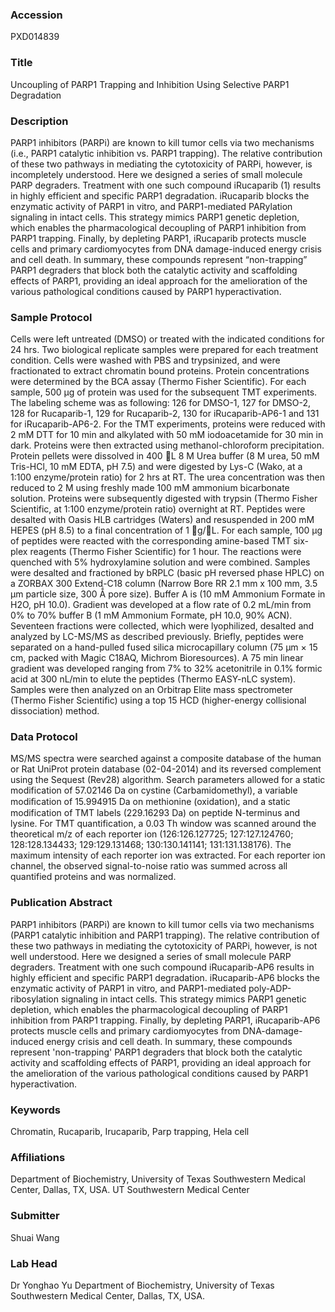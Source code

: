 ### Accession
PXD014839

### Title
Uncoupling of PARP1 Trapping and Inhibition Using Selective PARP1 Degradation

### Description
PARP1 inhibitors (PARPi) are known to kill tumor cells via two mechanisms (i.e., PARP1 catalytic inhibition vs. PARP1 trapping). The relative contribution of these two pathways in mediating the cytotoxicity of PARPi, however, is incompletely understood. Here we designed a series of small molecule PARP degraders. Treatment with one such compound iRucaparib (1) results in highly efficient and specific PARP1 degradation. iRucaparib blocks the enzymatic activity of PARP1 in vitro, and PARP1-mediated PARylation signaling in intact cells. This strategy mimics PARP1 genetic depletion, which enables the pharmacological decoupling of PARP1 inhibition from PARP1 trapping. Finally, by depleting PARP1, iRucaparib protects muscle cells and primary cardiomyocytes from DNA damage-induced energy crisis and cell death. In summary, these compounds represent “non-trapping” PARP1 degraders that block both the catalytic activity and scaffolding effects of PARP1, providing an ideal approach for the amelioration of the various pathological conditions caused by PARP1 hyperactivation.

### Sample Protocol
Cells were left untreated (DMSO) or treated with the indicated conditions for 24 hrs. Two biological replicate samples were prepared for each treatment condition. Cells were washed with PBS and trypsinized, and were fractionated to extract chromatin bound proteins. Protein concentrations were determined by the BCA assay (Thermo Fisher Scientific). For each sample, 500 μg of protein was used for the subsequent TMT experiments. The labeling scheme was as following: 126 for DMSO-1, 127 for DMSO-2, 128 for Rucaparib-1, 129 for Rucaparib-2, 130 for iRucaparib-AP6-1 and 131 for iRucaparib-AP6-2.   For the TMT experiments, proteins were reduced with 2 mM DTT for 10 min and alkylated with 50 mM iodoacetamide for 30 min in dark. Proteins were then extracted using methanol-chloroform precipitation. Protein pellets were dissolved in 400 L 8 M Urea buffer (8 M urea, 50 mM Tris-HCl, 10 mM EDTA, pH 7.5) and were digested by Lys-C (Wako, at a 1:100 enzyme/protein ratio) for 2 hrs at RT. The urea concentration was then reduced to 2 M using freshly made 100 mM ammonium bicarbonate solution. Proteins were subsequently digested with trypsin (Thermo Fisher Scientific, at 1:100 enzyme/protein ratio) overnight at RT. Peptides were desalted with Oasis HLB cartridges (Waters) and resuspended in 200 mM HEPES (pH 8.5) to a final concentration of 1 g/L. For each sample, 100 μg of peptides were reacted with the corresponding amine-based TMT six-plex reagents (Thermo Fisher Scientific) for 1 hour. The reactions were quenched with 5% hydroxylamine solution and were combined.  Samples were desalted and fractioned by bRPLC (basic pH reversed phase HPLC) on a ZORBAX 300 Extend-C18 column (Narrow Bore RR 2.1 mm x 100 mm, 3.5 μm particle size, 300 Ǻ pore size). Buffer A is (10 mM Ammonium Formate in H2O, pH 10.0). Gradient was developed at a flow rate of 0.2 mL/min from 0% to 70% buffer B (1 mM Ammonium Formate, pH 10.0, 90% ACN). Seventeen fractions were collected, which were lyophilized, desalted and analyzed by LC-MS/MS as described previously. Briefly, peptides were separated on a hand-pulled fused silica microcapillary column (75 μm × 15 cm, packed with Magic C18AQ, Michrom Bioresources). A 75 min linear gradient was developed ranging from 7% to 32% acetonitrile in 0.1% formic acid at 300 nL/min to elute the peptides (Thermo EASY-nLC system). Samples were then analyzed on an Orbitrap Elite mass spectrometer (Thermo Fisher Scientific) using a top 15 HCD (higher-energy collisional dissociation) method.

### Data Protocol
MS/MS spectra were searched against a composite database of the human or Rat UniProt protein database (02-04-2014) and its reversed complement using the Sequest (Rev28) algorithm. Search parameters allowed for a static modification of 57.02146 Da on cystine (Carbamidomethyl), a variable modiﬁcation of 15.994915 Da on methionine (oxidation), and a static modification of TMT labels (229.16293 Da) on peptide N-terminus and lysine. For TMT quantification, a 0.03 Th window was scanned around the theoretical m/z of each reporter ion (126:126.127725; 127:127.124760; 128:128.134433; 129:129.131468; 130:130.141141; 131:131.138176). The maximum intensity of each reporter ion was extracted. For each reporter ion channel, the observed signal-to-noise ratio was summed across all quantified proteins and was normalized.

### Publication Abstract
PARP1 inhibitors (PARPi) are known to kill tumor cells via two mechanisms (PARP1 catalytic inhibition and PARP1 trapping). The relative contribution of these two pathways in mediating the cytotoxicity of PARPi, however, is not well understood. Here we designed a series of small molecule PARP degraders. Treatment with one such compound iRucaparib-AP6 results in highly efficient and specific PARP1 degradation. iRucaparib-AP6 blocks the enzymatic activity of PARP1 in vitro, and PARP1-mediated poly-ADP-ribosylation signaling in intact cells. This strategy mimics PARP1 genetic depletion, which enables the pharmacological decoupling of PARP1 inhibition from PARP1 trapping. Finally, by depleting PARP1, iRucaparib-AP6 protects muscle cells and primary cardiomyocytes from DNA-damage-induced energy crisis and cell death. In summary, these compounds represent 'non-trapping' PARP1 degraders that block both the catalytic activity and scaffolding effects of PARP1, providing an ideal approach for the amelioration of the various pathological conditions caused by PARP1 hyperactivation.

### Keywords
Chromatin, Rucaparib, Irucaparib, Parp trapping, Hela cell

### Affiliations
Department of Biochemistry, University of Texas Southwestern Medical Center, Dallas, TX, USA.
UT Southwestern Medical Center

### Submitter
Shuai Wang

### Lab Head
Dr Yonghao Yu
Department of Biochemistry, University of Texas Southwestern Medical Center, Dallas, TX, USA.


